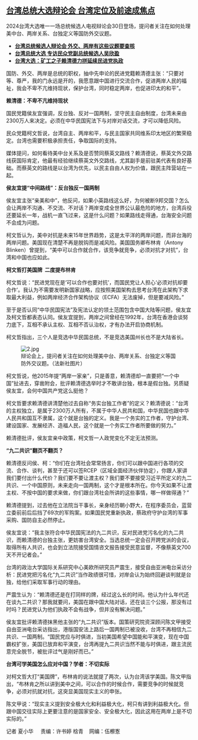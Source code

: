 <!--1703966940000-->
[台湾总统大选辩论会 台湾定位及前途成焦点](https://www.rfa.org/mandarin/yataibaodao/gangtai/hx-12302023150913.html)
------

<p><span style="font-weight: 400;">2024</span><span style="font-weight: 400;">台湾大选唯一一场总统候选人电视辩论会</span><span style="font-weight: 400;">30</span><span style="font-weight: 400;">日登场，提问者关注在如何处理美中台、两岸关系、台独定义等国防外交议题。</span></p><ul><li><strong><a href="https://www.rfa.org/mandarin/shishi-hecha/hc-12302023085958.html">台湾总统候选人辩论会 外交、两岸有这些议题要查核</a></strong></li><li><strong><a href="https://www.rfa.org/mandarin/duomeiti/yazhou-henxiangliao/yz-12282023161823.html">台湾总统大选 专访民众党副总统候选人吴欣盈</a></strong></li><li><strong><a href="https://www.rfa.org/mandarin/yataibaodao/gangtai/taiwan-xuanju/hx-12292023103843.html">台湾大选：矿工之子赖清德力拼延续民进党执政</a></strong></li></ul><p><span style="font-weight: 400;">国防、外交、两岸是总统的职权，抽中先申论的民进党籍赖清德主张：“只要对等、尊严，我的门永</span><span style="font-weight: 400;">远</span><span style="font-weight: 400;">是开的，我愿意跟中国进行交流合作，促进两岸人民的福祉，我会不卑不亢维持现状，保护台湾，同时</span><span style="font-weight: 400;">稳</span><span style="font-weight: 400;">定两岸，也促进印太的和平”。</span></p><p></p><p><b>赖清德：不卑不亢维持现状</b></p><p></p><p><span style="font-weight: 400;">国民党籍侯友宜强调，反台独、反对一国两制，坚守民主自由制度，台湾未来由</span><span style="font-weight: 400;">2300</span><span style="font-weight: 400;">万人来决定。必须在中华民国宪法下与对岸对话交流，才可以降低风险。</span></p><p></p><p><span style="font-weight: 400;">民众党籍柯文哲说，台湾自主、两岸和平，与民主国家共同维系印太地区的繁荣</span><span style="font-weight: 400;">稳</span><span style="font-weight: 400;">定。台湾也需要积极承担责任，争取国际的支持。</span></p><p></p><p><span style="font-weight: 400;">媒体提问，如何看待美中台关系及是否赞同蔡英文路线？赖清德说，蔡英文外交路线获国际肯定，他最有经验继续蔡英文外交路线，尤其副手是前驻美代表有良好基础。而蔡英文的路线是以台湾为优先，以民主自由人权为价值，跟民主阵营站在一起。</span></p><p></p><p><b>侯友宜提“中间路线”：反台独反一国两制</b></p><p></p><p><span style="font-weight: 400;">侯友宜主张“亲美和中”，他反问，如果小英路线这么好，为何被断</span><span style="font-weight: 400;">9</span><span style="font-weight: 400;">邦交国？怎么会让两岸不沟通、不交流、不对话？两岸变成全世界公认最危险的地方，台湾兵役还要延长一年，战机一直飞过来，这是什么问题？如果路线走得通，台海安全问题不会成为问题。</span></p><p></p><p><span style="font-weight: 400;">柯文哲认为，美中对抗是未来</span><span style="font-weight: 400;">15</span><span style="font-weight: 400;">年世界趋势，这是太平洋的两岸问题，而非台海的两岸问题。美国现在清楚不再是脱钩而是减风险。美国国务卿布林肯（</span><span style="font-weight: 400;">Antony Blinken</span><span style="font-weight: 400;">）曾提到，“美中可以合作就合作，该竞争就竞争，必须对抗才对抗”，台湾和中国也应如此。</span></p><p></p><p><b>柯文哲打美国牌</b><b>  </b><b>二度提布林肯</b></p><p></p><p><span style="font-weight: 400;">柯文哲说：“民进党现在是‘可以合作也要对抗’，而国民党让人担心‘必须对抗却要合作’。我认为不需要发明新国家战略，应按照美国架构去思考台湾在此架构下求取最大利益，例如两岸经济合作架构协议（</span><span style="font-weight: 400;">ECFA</span><span style="font-weight: 400;">）无法废掉，但是要减风险。”</span></p><p></p><p><span style="font-weight: 400;">至于是否认同“中华民国宪法”及宪法认定的领土范围包含中国大陆等问题，侯友宜及柯文哲都表态认同。侯友宜提到，两岸之间曾经在</span><span style="font-weight: 400;">1992</span><span style="font-weight: 400;">年，台湾在香港会谈努力底下，互相不承认主权、互相不否认治权，才有办法开启协商机制。</span></p><p></p><p><span style="font-weight: 400;">柯文哲指出，三个人是竞选中华民国总统，不是竞选美国州长也不是大陆省长。</span></p><figure><img alt="2.jpg" class="image-richtext image-inline" height="" src="https://www.rfa.org/mandarin/yataibaodao/gangtai/hx-12302023150913.html/2.jpg" title="2.jpg" width=""/><figcaption>辩论会上，提问者关注在如何处理美中台、两岸关系、台独定义等国防外交议题。（法新社图片）</figcaption></figure><p></p><p><span style="font-weight: 400;">柯文哲说，他</span><span style="font-weight: 400;">2015</span><span style="font-weight: 400;">年提“两岸一家亲”，只是善意，赖清德却一直要把“一个中国”扯进去，穿凿附会，批评赖清德选举时才不敢讲台独，根本是假台独。另质疑侯友宜，会何中国共产党这么挺他？</span></p><p></p><p><span style="font-weight: 400;">柯文哲要求赖清德讲清楚他过去自称“务实台独工作者”的定义？赖清德说：“台湾的主权独立，是属于</span><span style="font-weight: 400;">2300</span><span style="font-weight: 400;">万人所有，不属于中华人民共和国，中华民国也跟中华人民共和国互不隶属，这个就是台独的定义。我是一个务实的工作者，守护台湾、建设国家、发展经济、造福人民，这个就是一个务实工作者所要做的努力。”</span></p><p></p><p><span style="font-weight: 400;">赖清德批评，侯友宜亲中政策，柯文哲一人政党变化不定无法预测。</span></p><p></p><p><b>“九二共识”翻页不翻页？</b></p><p></p><p><span style="font-weight: 400;">赖清德反问侯、柯：“你们在台湾社会常常扬言，你们可以跟中国进行各项的交流、合作、谈判，甚至于还可以签</span><span style="font-weight: 400;">RCEP</span><span style="font-weight: 400;">（区域全面经济伙伴协定），你跟人家讲我们要付出什么代价？我们要不要让渡主权？我们要不要接受习近平所定义的九二共识、一个中国原则，未来走向一国两制，这个才是根本所在。你今天如果不让渡主权、不按中国的要求来做，你们跟台湾社会所讲的这些事情，哪一样做得通？”</span></p><p></p><p><span style="font-weight: 400;">赖清德提到，过去他在立法院当干事长，亲身经历朝小野大，在程序委员会，蓝营立委前前后后挡了</span><span style="font-weight: 400;">69</span><span style="font-weight: 400;">次的军购案。如果国民党重新执政，蔡政府守护台湾的军事采购、国防自主必然停止。</span></p><p></p><p><span style="font-weight: 400;">侯友宜说：“我主张符合中华民国宪法的九二共识，反对民进党污名化的九二共识，而赖清德的台独主张，更妨害台湾安全。当选总统一定会召开跨党派的会议，取得所有人共识，也会到立法院接受国情咨文报告接受民意监督，不像蔡英文</span><span style="font-weight: 400;">700</span><span style="font-weight: 400;">天不开记者会。”</span></p><p></p><p><span style="font-weight: 400;">台湾的政治大学国际关系研究中心美欧所研究员严震生，接受自由亚洲电台采访分析：民进党把污名化“九二共识”当作政绩很可惜，对岸会认为始终回避谈判就是台独，给他们采取军事行动的理由。</span></p><p></p><p><span style="font-weight: 400;">严震生认为：“赖清德还是在打同样的牌，经过这么长的时间。他认为什么年代还在谈九二共识？那我就要问，美国在跟中国大陆对话，还在谈三个公报，那没有过时吗？民进党认为他们执政不会有战争，但并没有解决问题。”</span><span style="font-weight: 400;"> </span></p><p></p><p><span style="font-weight: 400;">侯友宜批评赖清德抹黑他主张的“九二共识”版本。国策研究院资深顾问陈文甲接受自由亚洲电台采访指出，港版国安法上路后一国两制已被没收，台湾不再相信九二共识、一国两制。“国民党应与时俱进，当初美国希望中国能和平演变，现在中国霸权扩张，美国已放弃和平演变，台湾再提九二共识当然不能与时俱进，跟主流民意完全脱节，被批评过气是刚好而已。”</span></p><p></p><p><b>台湾可学美国怎么应对中国？学者：不切实际</b></p><p><span style="font-weight: 400;">对柯文哲大打“美国牌”，布林肯的说法就提了两次，认为台湾该学美国。陈文甲指出，“布林肯之所以讲到美中之间，可以合作的时候合作，需要竞争的时候就竞争，必须对抗就对抗，这突显美国现实主义的申张。</span></p><p><span style="font-weight: 400;">陈文甲说：“现实主义提到安全极大化和利益极大化，柯只有讲到利益极大化。但跟中国交往实际上更要注意的是国家安全、安全极大化，因此这用在两岸上是不切实际的。”</span></p><p><span style="font-weight: 400;">记者</span> <span style="font-weight: 400;">夏小华     责编：许书婷 梒青    网编：伍檫愙</span></p>
